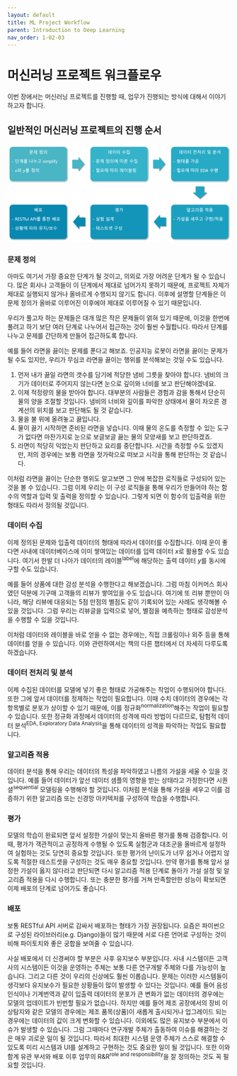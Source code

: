 ```yaml
---
layout: default
title: ML Project Workflow
parent: Introduction to Deep Learning
nav_order: 1-02-03
---
```


# 머신러닝 프로젝트 워크플로우

이번 장에서는 머신러닝 프로젝트를 진행할 때, 업무가 진행되는 방식에 대해서 이야기하고자 합니다.

<!-- 
## 우리의 목표

다시 한번 우리의 목표를 떠올려 보겠습니다.
아마 이 책 전반에 걸쳐서 계속해서 나올 이야기입니다.
우리는 세상에 실재하는 어떤 함수 $f^*$ 를 모사하고 싶습니다.
하지만 그 함수의 내부 동작 원리는 알 수 없기 때문에, 데이터를 통해 입력에 따라 원하는 출력이 나오도록 학습하고자 합니다.
 -->

## 일반적인 머신러닝 프로젝트의 진행 순서

![머신러닝 프로젝트 진행 순서 도식](../../assets/images/1-02/03-workflow.png)

### 문제 정의

아마도 여기서 가장 중요한 단계가 될 것이고, 의외로 가장 어려운 단계가 될 수 있습니다.
많은 회사나 고객들이 이 단계에서 제대로 넘어가지 못하기 때문에, 프로젝트 자체가 제대로 실행되지 않거나 올바르게 수행되지 않기도 합니다.
이후에 설명할 단계들은 이 문제 정의가 올바로 이루어진 이후에야 제대로 이루어질 수 있기 때문입니다.

우리가 풀고자 하는 문제들은 대개 많은 작은 문제들이 얽혀 있기 때문에, 이것을 한번에 풀려고 하기 보단 여러 단계로 나누어서 접근하는 것이 훨씬 수월합니다.
따라서 단계를 나누고 문제를 간단하게 만들어 접근하도록 합니다.

예를 들어 라면을 끓이는 문제를 푼다고 해보죠.
인공지능 로봇이 라면을 끓이는 문제가 될 수도 있지만, 우리가 무심코 라면을 끓이는 행위를 분석해보는 것일 수도 있습니다.

1. 먼저 내가 끓일 라면의 갯수를 담기에 적당한 냄비 그릇을 찾아야 합니다. 냄비의 크기가 데이터로 주어지지 않는다면 눈으로 깊이와 너비를 보고 판단해야겠네요.
2. 이제 적정량의 물을 받아야 합니다. 대부분의 사람들은 경험과 감을 통해서 단순히 물의 양을 조절할 것입니다. 냄비의 너비와 깊이를 파악한 상태에서 물이 차오른 경계선의 위치를 보고 판단해도 될 것 같습니다.
3. 물을 불 위에 올려놓고 끓입니다.
4. 물이 끓기 시작하면 준비된 라면을 넣습니다. 이때 물의 온도를 측정할 수 있는 도구가 없다면 마찬가지로 눈으로 보글보글 끓는 물의 모양새를 보고 판단하겠죠.
5. 라면이 적당히 익었는지 판단하고 요리를 중단합니다. 시간을 측정할 수도 있겠지만, 저의 경우에는 보통 라면을 젓가락으로 떠보고 시각을 통해 판단하는 것 같습니다.

이처럼 라면을 끓이는 단순한 행위도 알고보면 그 안에 복잡한 로직들로 구성되어 있는 것을 볼 수 있습니다.
그럼 이제 우리는 이 구성 로직들을 통해 우리가 만들어야 하는 함수의 역할과 입력 및 출력을 정의할 수 있습니다.
그렇게 되면 이 함수의 입출력을 위한 형태도 따라서 정의될 것입니다.

### 데이터 수집

이제 정의된 문제와 입출력 데이터의 형태에 따라서 데이터를 수집합니다.
이때 운이 좋다면 사내에 데이터베이스에 이미 쌓여있는 데이터를 입력 데이터 $x$로 활용할 수도 있습니다.
여기서 한발 더 나아가 데이터의 레이블<sup>label</sup>에 해당하는 출력 데이터 $y$를 동시에 구할 수도 있습니다.

예를 들어 상품에 대한 감성 분석을 수행한다고 해보겠습니다.
그럼 마침 이커머스 회사였던 덕분에 기구매 고객들의 리뷰가 쌓여있을 수도 있습니다.
여기에 또 리뷰 뿐만이 아니라, 해당 리뷰에 대응되는 5점 만점의 별점도 같이 기록되어 있는 사례도 생각해볼 수 있을 것입니다.
그럼 우리는 리뷰글을 입력으로 넣어, 별점을 예측하는 형태로 감성분석을 수행할 수 있을 것입니다.

이처럼 데이터와 레이블을 바로 얻을 수 없는 경우에는, 직접 크롤링이나 외주 등을 통해 데이터를 얻을 수 있습니다.
이와 관련하여서는 책의 다른 챕터에서 더 자세히 다루도록 하겠습니다.

### 데이터 전처리 및 분석

이제 수집된 데이터를 모델에 넣기 좋은 형태로 가공해주는 작업이 수행되어야 합니다.
또한 그에 앞서 데이터를 정제하는 작업이 필요합니다.
이때 수치 데이터의 경우에는 각 항목별로 분포가 상이할 수 있기 때문에, 이를 정규화<sup>normalization</sup>해주는 작업이 필요할 수 있습니다.
또한 정규화 과정에서 데이터의 성격에 따라 방법이 다르므로, 탐험적 데이터 분석<sup>EDA, Exploratory Data Analysis</sup>을 통해 데이터의 성격을 파악하는 작업도 필요합니다.

### 알고리즘 적용

데이터 분석을 통해 우리는 데이터의 특성을 파악하였고 나름의 가설을 세울 수 있을 것입니다.
예를 들어 데이터가 앞선 데이터 샘플의 영향을 받는 상태라고 가정한다면 시퀀셜<sup>sequential</sup> 모델링을 수행해야 할 것입니다.
이처럼 분석을 통해 가설을 세우고 이를 검증하기 위한 알고리즘 또는 신경망 아키텍처를 구성하여 학습을 수행합니다.

### 평가

모델의 학습이 완료되면 앞서 설정한 가설이 맞는지 올바른 평가를 통해 검증합니다.
이때, 평가가 객관적이고 공정하게 수행될 수 있도록 실험군과 대조군을 올바르게 설정하여 실험하는 것도 당연히 중요할 것입니다.
또한 평가의 난이도가 너무 쉽거나 어렵지 않도록 적절한 테스트셋을 구성하는 것도 매우 중요할 것입니다.
만약 평가를 통해 앞서 설정한 가설이 옳지 않다라고 판단되면 다시 알고리즘 적용 단계로 돌아가 가설 설정 및 알고리즘 적용을 다시 수행합니다.
또는 충분한 평가를 거쳐 만족할만한 성능이 확보되면 이제 배포의 단계로 넘어가도 좋습니다.

### 배포

보통 RESTful API 서버로 감싸서 배포하는 형태가 가장 권장됩니다.
요즘은 파이썬으로 구성된 라이브러리(e.g. Django)들이 많기 때문에 서로 다른 언어로 구성하는 것이 비해 파이토치와 좋은 궁합을 보여줄 수 있습니다.

사실 배포에서 더 신경써야 할 부분은 사후 유지보수 부분입니다.
사내 시스템이든 고객사의 시스템이든 이것을 운영하는 주체는 보통 다른 연구개발 주체와 다를 가능성이 높습니다.
그리고 다른 것이 우리의 신상에도 훨씬 이롭습니다.
문제는 이러한 시스템들이 생각보다 유지보수가 필요한 상황들이 많이 발생할 수 있다는 것입니다.
예를 들어 음성인식이나 기계번역과 같이 입출력 데이터의 분포가 큰 변화가 없는 데이터의 경우에는 모델의 업데이트가 빈번할 필요가 없습니다.
하지만 예를 들어 제조 공장에서의 장비 이상탐지와 같은 모델의 경우에는 제조 품목(상품)이 새롭게 출시되거나 업그레이드 되는 경우에는 데이터의 값이 크게 변화할 수 있습니다.
이외에도 많은 유지보수 부분에서 이슈가 발생할 수 있습니다.
그럼 그때마다 연구개발 주체가 출동하여 이슈를 해결하는 것은 매우 괴로운 일이 될 것입니다.
따라서 최대한 시스템 운영 주체가 스스로 해결할 수 있도록 미리 시스템과 UI를 설계하고 구현하는 것도 중요한 일이 될 것입니다.
또한 이와 함계 유관 부서와 배포 이후 업무의 R&R<sup>role and responsibility</sup>을 잘 정의하는 것도 꼭 필요할 것입니다.
